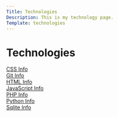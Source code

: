 ```yaml
---
Title: Technologies
Description: This is my technology page.
Template: technologies
---
```


<h1>Technologies</h1>

<div class="css-box">
<a href="../portfolio/css">CSS Info</a>
</div>

<div class="git-box">
<a href="../portfolio/git">Git Info</a>
</div>

<div class="html-box">
<a href="../portfolio/html">HTML Info</a>
</div>

<div class="js-box">
<a href="../portfolio/javascript">JavaScript Info</a>
</div>

<div class="php-box">
<a href="../portfolio/php">PHP Info</a>
</div>

<div class="python-box">
<a href="../portfolio/python">Python Info</a>
</div>

<div class="sql-box">
<a href="../portfolio/sqlite">Sqlite Info</a>
</div>
